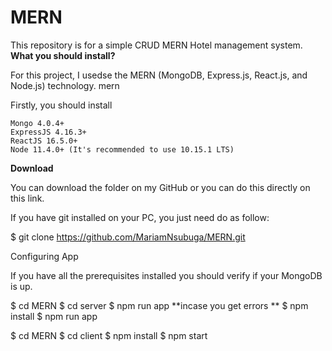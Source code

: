 # MERN
This repository is for a simple CRUD MERN Hotel management system. 
**What you should install?**

For this project, I usedse the MERN (MongoDB, Express.js, React.js, and Node.js) technology. mern

Firstly, you should install

    Mongo 4.0.4+
    ExpressJS 4.16.3+
    ReactJS 16.5.0+
    Node 11.4.0+ (It's recommended to use 10.15.1 LTS)

**Download**

You can download the folder on my GitHub or you can do this directly on this link.

If you have git installed on your PC, you just need do as follow:

$ git clone https://github.com/MariamNsubuga/MERN.git

Configuring App

If you have all the prerequisites installed you should verify if your MongoDB is up.

$ cd MERN
$ cd server
$ npm run app
**incase you get errors **
$ npm install
$ npm run app


$ cd MERN
$ cd client
$ npm install
$ npm start
